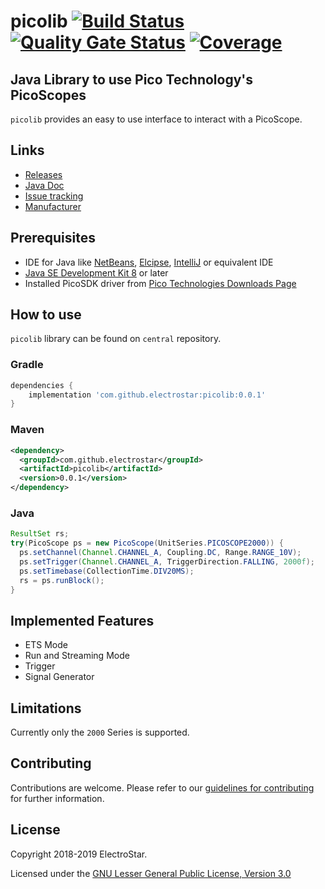 picolib [![Build Status](https://travis-ci.com/ElectroStar/picolib.svg?branch=master)](https://travis-ci.com/ElectroStar/picolib) [![Quality Gate Status](https://sonarcloud.io/api/project_badges/measure?project=com.github.electrostar%3Apicolib&metric=alert_status)](https://sonarcloud.io/dashboard?id=com.github.electrostar%3Apicolib) [![Coverage](https://sonarcloud.io/api/project_badges/measure?project=com.github.electrostar%3Apicolib&metric=coverage)](https://sonarcloud.io/dashboard?id=com.github.electrostar%3Apicolib)
=========

Java Library to use Pico Technology's PicoScopes
---------------------
`picolib` provides an easy to use interface to interact with a PicoScope.

Links
-----

* [Releases](https://github.com/ElectroStar/picolib/releases)
* [Java Doc](https://electrostar.github.io/picolib/apidocs/index.html)
* [Issue tracking](https://github.com/ElectroStar/picolib/issues)
* [Manufacturer](https://www.picotech.com/products/oscilloscope)

Prerequisites
--------
* IDE for Java like [NetBeans](https://netbeans.org/), [Elcipse](https://www.eclipse.org/), [IntelliJ](https://www.jetbrains.com/idea/) or equivalent IDE
* [Java SE Development Kit 8](https://www.oracle.com/technetwork/java/javase/overview/index.html) or later
* Installed PicoSDK driver from [Pico Technologies Downloads Page](https://www.picotech.com/downloads)

How to use
--------

`picolib` library can be found on `central` repository.

### Gradle

```groovy
dependencies {
    implementation 'com.github.electrostar:picolib:0.0.1'
}
```

### Maven
```xml
<dependency>
  <groupId>com.github.electrostar</groupId>
  <artifactId>picolib</artifactId>
  <version>0.0.1</version>
</dependency>
```

### Java
```java
ResultSet rs;
try(PicoScope ps = new PicoScope(UnitSeries.PICOSCOPE2000)) {
  ps.setChannel(Channel.CHANNEL_A, Coupling.DC, Range.RANGE_10V);
  ps.setTrigger(Channel.CHANNEL_A, TriggerDirection.FALLING, 2000f);
  ps.setTimebase(CollectionTime.DIV20MS);
  rs = ps.runBlock();
}
```
Implemented Features
--------
* ETS Mode
* Run and Streaming Mode
* Trigger
* Signal Generator

Limitations
-------
Currently only the `2000` Series is supported.

Contributing
-------
Contributions are welcome. Please refer to our [guidelines for contributing](CONTRIBUTING.md) for further information.

License
-------

Copyright 2018-2019 ElectroStar.

Licensed under the [GNU Lesser General Public License, Version 3.0](https://www.gnu.org/licenses/lgpl.txt)
